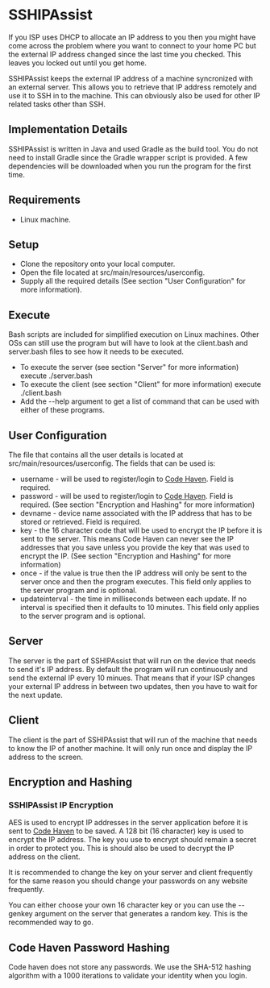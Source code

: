 # SSHIPAssist

If you ISP uses DHCP to allocate an IP address to you then you might have come across the problem where you want to connect to your home PC but the external IP address changed since the last time you checked. This leaves you locked out until you get home.

SSHIPAssist keeps the external IP address of a machine syncronized with an external server. This allows you to retrieve that IP address remotely and use it to SSH in to the machine. This can obviously also be used for other IP related tasks other than SSH.

## Implementation Details

SSHIPAssist is written in Java and used Gradle as the build tool. You do not need to install Gradle since the Gradle wrapper script is provided. A few dependencies will be downloaded when you run the program for the first time.

## Requirements

* Linux machine.

## Setup

* Clone the repository onto your local computer.
* Open the file located at src/main/resources/userconfig.
* Supply all the required details (See section "User Configuration" for more information).

## Execute

Bash scripts are included for simplified execution on Linux machines. Other OSs can still use the program but will have to look at the client.bash and server.bash files to see how it needs to be executed.

* To execute the server (see section "Server" for more information) execute ./server.bash
* To execute the client (see section "Client" for more information) execute ./client.bash
* Add the --help argument to get a list of command that can be used with either of these programs.

## User Configuration

The file that contains all the user details is located at src/main/resources/userconfig. The fields that can be used is:

* username - will be used to register/login to [Code Haven](http://codehaven.co.za). Field is required.
* password - will be used to register/login to [Code Haven](http://codehaven.co.za). Field is required. (See section "Encryption and Hashing" for more information)
* devname - device name associated with the IP address that has to be stored or retrieved. Field is required.
* key - the 16 character code that will be used to encrypt the IP before it is sent to the server. This means Code Haven can never see the IP addresses that you save unless you provide the key that was used to encrypt the IP. (See section "Encryption and Hashing" for more information)
* once - if the value is true then the IP address will only be sent to the server once and then the program executes. This field only applies to the server program and is optional.
* updateinterval - the time in milliseconds between each update. If no interval is specified then it defaults to 10 minutes. This field only applies to the server program and is optional.

## Server

The server is the part of SSHIPAssist that will run on the device that needs to send it's IP address. By default the program will run continuously and send the external IP every 10 minues. That means that if your ISP changes your external IP address in between two updates, then you have to wait for the next update.

## Client

The client is the part of SSHIPAssist that will run of the machine that needs to know the IP of another machine. It will only run once and display the IP address to the screen.

## Encryption and Hashing

### SSHIPAssist IP Encryption

AES is used to encrypt IP addresses in the server application before it is sent to [Code Haven](http://codehaven.co.za) to be saved. A 128 bit (16 character) key is used to encrypt the IP address. The key you use to encrypt should remain a secret in order to protect you. This is should also be used to decrypt the IP address on the client.

It is recommended to change the key on your server and client frequently for the same reason you should change your passwords on any website frequently.

You can either choose your own 16 character key or you can use the --genkey argument on the server that generates a random key. This is the recommended way to go.

## Code Haven Password Hashing

Code haven does not store any passwords. We use the SHA-512 hashing algorithm with a 1000 iterations to validate your identity when you login.
